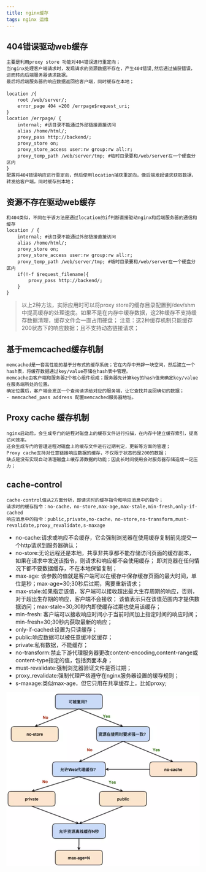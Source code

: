 ```yaml
---
title: nginx缓存
tags: nginx 运维 
---
```

## 404错误驱动web缓存
```
主要是利用proxy store 功能对404错误进行重定向；
当nginx处理客户端请求时，发现请求的资源数据不存在，产生404错误,然后通过捕获错误，进而转向后端服务器请求数据，
最后将后端服务器的响应数据返回给客户端，同时缓存在本地；

location /{
    root /web/server/;
    error_page 404 =200 /errpage$request_uri;
}
location /errpage/ {
    internal; #该目录不能通过外部链接直接访问
    alias /home/html/;
    proxy_pass http://backend/;
    proxy_store on;
    proxy_store_access user:rw group:rw all:r;
    proxy_temp_path /web/server/tmp; #临时目录要和/web/server在一个硬盘分区内
}
配置将404错误响应进行重定向，然后使用location捕获重定向，像后端发起请求获取数据，转发给客户端，同时缓存到本地；
```
## 资源不存在驱动web缓存

```
和404类似，不同在于该方法是通过location的if判断直接驱动nginx和后端服务器的通信和缓存
location / {
    internal; #该目录不能通过外部链接直接访问
    alias /home/html/;
    proxy_store on;
    proxy_store_access user:rw group:rw all:r;
    proxy_temp_path /web/server/tmp; #临时目录要和/web/server在一个硬盘分区内
    if(!-f $request_filename){
        proxy_pass http://backend/;
    }
}
```
>以上2种方法，实际应用时可以将proxy store的缓存目录配置到/dev/shm中提高缓存的处理速度。如果不是在内存中缓存数据，这2种缓存不支持缓存数据清理，缓存文件会一直占用硬盘；
注意：这2种缓存机制只能缓存200状态下的响应数据；且不支持动态链接请求；

## 基于memcached缓存机制

```
memcached是一套高性能的基于分布式的缓存系统；它在内存中开辟一块空间，然后建立一个hash表，将缓存数据通过key/value存储在hash表中管理。
memcache由客户端和服务器2个核心组件组成；服务器先计算key的hash值来确定key/value在服务端所处的位置。
确定位置后，客户端会发送一个查询请求给对应的服务端，让它查找并返回确切的数据；
- memcached_pass address 配置memcached服务器地址。
```
## Proxy cache 缓存机制

```
nginx启动后，会生成专门的进程对磁盘上的缓存文件进行扫描，在内存中建立缓存索引，提高访问效率。
还会生成专门的管理进程对磁盘上的缓存文件进行过期判定，更新等方面的管理；
Proxy cache支持对任意链接响应数据的缓存，不仅限于状态码是200的数据；
缺点是没有实现自动清理磁盘上缓存源数据的功能；因此长时间使用会对服务器存储造成一定压力；
```
## cache-control

```
cache-control值从2方面分析，即请求时的缓存指令和响应消息中的指令；
请求时的缓存指令：no-cache，no-store,max-age,max-stale,min-fresh,only-if-cached
响应消息中的指令：public,private,no-cache，no-store,no-transform,must-revalidate,proxy_revalidate,s-maxage
```
- no-cache:请求或响应不会缓存，它会强制浏览器在使用缓存复制前先提交一个http请求到服务器确认；
- no-store:无论远程还是本地，共享非共享都不能存储访问页面的缓存副本，如果在请求中发送该指令，则请求和响应都不会使用缓存；
  即浏览器在任何情况下都不要数据缓存，不在本地保留复制；
- max-age: 该参数的值就是客户端可以在缓存中保存缓存页面的最大时间，单位是秒；max-age=30;30秒后过期，需要重新请求；
- max-stale:如果指定该值，客户端可以接收超出最大生存周期的响应，否则，对于超出生存期的响应，客户端不会接收；
  该值表示只在该值范围内才提供数据访问；max-stale=30;30秒内即使缓存过期也使用该缓存；
- min-fresh: 客户端可以接收响应时间小于当前时间加上指定时间的响应时间；min-fresh=30;30秒内获取最新的响应；
- only-if-cached:设置为只读缓存；
- public:响应数据可以被任意缓冲区缓存；
- private:私有数据，不能缓存；
- no-transform:禁止下游代理服务器更改content-encoding,content-range或content-type指定的值，包括页面本身；
- must-revalidate:强制浏览器验证文件是否过期；
- proxy_revalidate:强制代理严格遵守在nginx服务器设置的缓存规则；
- s-maxage:类似max-age，但它只用在共享缓存上，比如proxy;

![cache](/assets/images/cache.webp)


